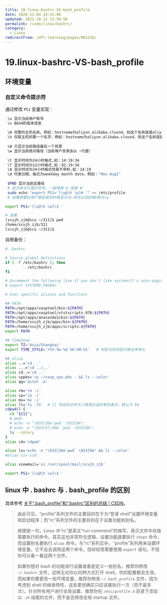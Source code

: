```yaml
---
title: 19.linux-bashrc-VS-bash_profile
date: 2020-11-03 14:31:00
updated: 2022-10-12 21:50:50
permalink: /code/linux/bashrc/
category:
  - Linux
redirectFrom: /dft-learning/pages/98122b/
---
```


# 19.linux-bashrc-VS-bash_profile

## 环境变量

### 自定义命令提示符

通过修改 `PS1` 变量实现：

```bash
 \u 显示当前用户账号
 \v BASH的版本信息
 
 \H 完整的主机名称。例如：hostname为aliyun.alibaba.clound，则这个名称就是aliyun.alibaba.clound
 \h 仅取主机的第一个名字，例如：hostname为aliyun.alibaba.clound，则这个名称就是aliyun
 
 \W 只显示当前路径最后一个目录
 \w 显示当前绝对路径（当前用户目录会以 ~代替）
 
 \t 显示时间为24小时格式,如：14:19:34
 \T 显示时间为12小时格式,如：02:19:34
 \A 显示时间为24小时格式但是不带秒,如：14:19
 \d 代表日期，格式为weekday month date，例如："Mon Aug1"
 
 $PWD 显示当前全路径
 # 显示命令行提示符号，一般使用'$'或者'#'
 sudo echo "export PS1='[\u@\h \w]# '" >> /etc/profile
 # 如果想要在用户家目录的时候显示为~则可以将$PWD换为\w
```

```bash
export PS1='[\u@\h \w]\$ '

# 效果
[scujh_zjb@scu ~/311]$ pwd
/home/scujh_zjb/311
[scujh_zjb@scu ~/311]$
```

自用备份：

```bash
# .bashrc

# Source global definitions
if [ -f /etc/bashrc ]; then
        . /etc/bashrc
fi

# Uncomment the following line if you don't like systemctl's auto-paging feature:
# export SYSTEMD_PAGER=

# User specific aliases and functions

## PATH
PATH=/opt/apps/vasptool/bin:${PATH}
PATH=/opt/apps/vasptool/vtstscripts-978:${PATH}
PATH=/opt/apps/anaconda3/bin:${PATH}
PATH=/home/scujh_zjb/apps/bin:${PATH}
PATH=/home/scujh_zjb/apps/scripts:${PATH}
export PATH

## TimeZone
export TZ='Asia/Shanghai'
export TIME_STYLE='+%Y-%m-%d %H:%M:%S'   # 时区与时间显示格式本地化

## alisa
alias ..='cd ..'
alias ...='cd ../..'
alias cd..='cd ..'
alias cppbs='cp ~/vasp_cpu.pbs . && ls --color' 
alias qq='qstat -a'

alias rm='rm -i'
alias cp='cp -i'
alias mv='mv -i'
alias ll='ls -lh'  # ll 列出的文件大小使用合适的单位表示，默认为 kb
cdpwd() {
  cd "${1}";
  # pwd;
  # echo -e "\033[36m`pwd` \033[0m";
  # echo -e "\033[47;30m `pwd` \033[0m";
  ls --color;
}
alias cd='cdpwd'

alias ls='echo -e "\033[36m`pwd` \033[0m" && ls --color'
#alias vi='vim'

alias viewmail='vi /var/spool/mail/scujh_zjb'

export PS1='[\u@\h \w]\$ '
```

## linux 中 . bashrc 与  . bash_profile 的区别

具体参考 [关于“.bash_profile”和“.bashrc”区别的总结 | CSDN](https://blog.csdn.net/sch0120/article/details/70256318)。

> 由此可见，“profile”系列文件的主要目的在于为“登录 shell”设置环境变量和启动程序；而“rc”系列文件的主要目的在于设置功能和别名。
>
> 顺便提一句，Linux 中“rc”是英文“run command”的缩写，表示文件中存放需要执行的命令。其实这也非常符合逻辑，设置功能就要执行 `shopt` 命令，而设置别名要执行 `alias` 命令。与“rc”系列互补，“profile”系列用来设置环境变量，它不会去调用这两个命令，但却经常需要使用 `export` 语句。不信你可以看一看这两个文件。
>
> 如果你想对 bash 的功能进行设置或者是定义一些别名，推荐你修改 `~/.bashrc` 文件，这样无论你以何种方式打开 shell，你的配置都会生效。而如果你要更改一些环境变量，推荐你修改 `~/.bash_profile` 文件，因为考虑到 shell 的继承特性，这些更改确实只应该被执行一次（而不是多次）。针对所有用户进行全局设置，推荐你在 `/etc/profile.d` 目录下添加以 `.sh` 结尾的文件，而不是去修改全局 startup 文件。

